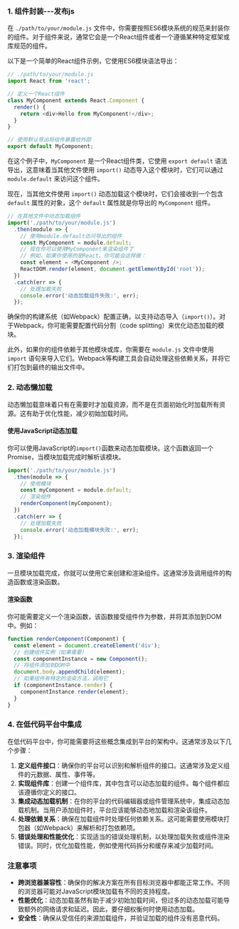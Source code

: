 ### 1. 组件封装---发布js
在 `./path/to/your/module.js` 文件中，你需要按照ES6模块系统的规范来封装你的组件。对于组件来说，通常它会是一个React组件或者一个遵循某种特定框架或库规范的组件。

以下是一个简单的React组件示例，它使用ES6模块语法导出：

```javascript
// ./path/to/your/module.js
import React from 'react';

// 定义一个React组件
class MyComponent extends React.Component {
  render() {
    return <div>Hello from MyComponent!</div>;
  }
}

// 使用默认导出将组件暴露给外部
export default MyComponent;
```

在这个例子中，`MyComponent` 是一个React组件类，它使用 `export default` 语法导出，这意味着当其他文件使用 `import()` 动态导入这个模块时，它们可以通过 `module.default` 来访问这个组件。

现在，当其他文件使用 `import()` 动态加载这个模块时，它们会接收到一个包含 `default` 属性的对象，这个 `default` 属性就是你导出的 `MyComponent` 组件。

```javascript
// 在其他文件中动态加载组件
import('./path/to/your/module.js')
  .then(module => {
    // 使用module.default访问导出的组件
    const MyComponent = module.default;
    // 现在你可以使用MyComponent来渲染组件了
    // 例如，如果你使用的是React，你可能会这样做：
    const element = <MyComponent />;
    ReactDOM.render(element, document.getElementById('root'));
  })
  .catch(err => {
    // 处理加载失败
    console.error('动态加载组件失败:', err);
  });
```

确保你的构建系统（如Webpack）配置正确，以支持动态导入（`import()`）。对于Webpack，你可能需要配置代码分割（code splitting）来优化动态加载的模块。

此外，如果你的组件依赖于其他模块或库，你需要在 `module.js` 文件中使用 `import` 语句来导入它们。Webpack等构建工具会自动处理这些依赖关系，并将它们打包到最终的输出文件中。
### 2. 动态懒加载

动态懒加载意味着只有在需要时才加载资源，而不是在页面初始化时加载所有资源。这有助于优化性能，减少初始加载时间。

#### 使用JavaScript动态加载

你可以使用JavaScript的`import()`函数来动态加载模块。这个函数返回一个Promise，当模块加载完成时解析该模块。


```javascript
import('./path/to/your/module.js')
  .then(module => {
    // 使用模块
    const myComponent = module.default;
    // 渲染组件
    renderComponent(myComponent);
  })
  .catch(err => {
    // 处理加载失败
    console.error('动态加载模块失败:', err);
  });
```
### 3. 渲染组件

一旦模块加载完成，你就可以使用它来创建和渲染组件。这通常涉及调用组件的构造函数或渲染函数。

#### 渲染函数

你可能需要定义一个渲染函数，该函数接受组件作为参数，并将其添加到DOM中。例如：


```javascript
function renderComponent(Component) {
  const element = document.createElement('div');
  // 创建组件实例（如果需要）
  const componentInstance = new Component();
  // 将组件添加到DOM中
  document.body.appendChild(element);
  // 如果组件有特定的渲染方法，调用它
  if (componentInstance.render) {
    componentInstance.render(element);
  }
}
```
### 4. 在低代码平台中集成

在低代码平台中，你可能需要将这些概念集成到平台的架构中。这通常涉及以下几个步骤：

1. **定义组件接口**：确保你的平台可以识别和解析组件的接口。这通常涉及定义组件的元数据、属性、事件等。
2. **实现组件库**：创建一个组件库，其中包含可以动态加载的组件。每个组件都应该遵循你定义的接口。
3. **集成动态加载机制**：在你的平台的代码编辑器或组件管理系统中，集成动态加载机制。当用户添加组件时，平台应该能够动态地加载和渲染该组件。
4. **处理依赖关系**：确保在加载组件时处理任何依赖关系。这可能需要使用模块打包器（如Webpack）来解析和打包依赖项。
5. **错误处理和性能优化**：实现适当的错误处理机制，以处理加载失败或组件渲染错误。同时，优化加载性能，例如使用代码拆分和缓存来减少加载时间。

### 注意事项

* **跨浏览器兼容性**：确保你的解决方案在所有目标浏览器中都能正常工作。不同的浏览器可能对JavaScript模块加载有不同的支持程度。
* **性能优化**：动态加载虽然有助于减少初始加载时间，但过多的动态加载可能导致额外的网络请求和延迟。因此，要仔细权衡何时使用动态加载。
* **安全性**：确保从受信任的来源加载组件，并验证加载的组件没有恶意代码。